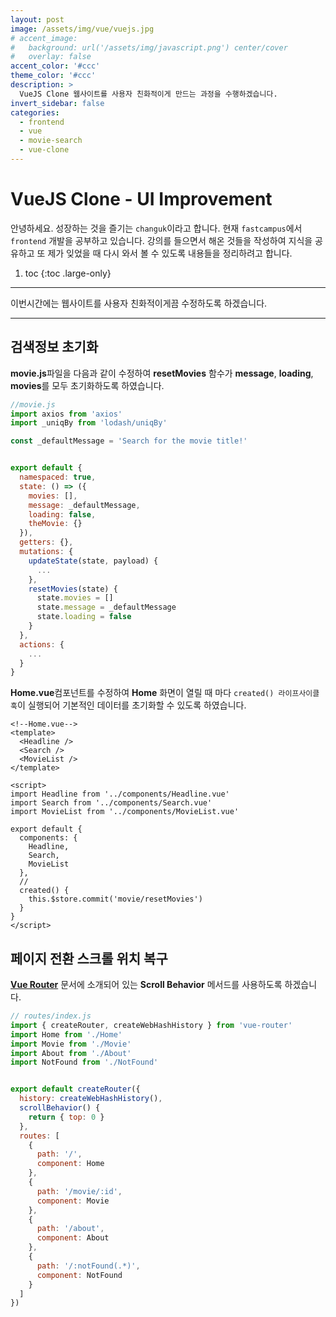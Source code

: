 ```yaml
---
layout: post
image: /assets/img/vue/vuejs.jpg
# accent_image:
#   background: url('/assets/img/javascript.png') center/cover
#   overlay: false
accent_color: '#ccc'
theme_color: '#ccc'
description: >
  VueJS Clone 웹사이트를 사용자 친화적이게 만드는 과정을 수행하겠습니다.
invert_sidebar: false
categories:
  - frontend
  - vue
  - movie-search
  - vue-clone
---
```


# VueJS Clone - UI Improvement

안녕하세요. 성장하는 것을 즐기는 `changuk`이라고 합니다. 현재 `fastcampus`에서 `frontend` 개발을 공부하고 있습니다. 강의를 들으면서 해온 것들을 작성하여 지식을 공유하고 또 제가 잊었을 때 다시 와서 볼 수 있도록 내용들을 정리하려고 합니다.

1. toc
{:toc .large-only}

---

이번시간에는 웹사이트를 사용자 친화적이게끔 수정하도록 하겠습니다.


---

## 검색정보 초기화

**movie.js**파일을 다음과 같이 수정하여 **resetMovies** 함수가 **message**, **loading**, **movies**를 모두 초기화하도록 하였습니다.
```js
//movie.js
import axios from 'axios'
import _uniqBy from 'lodash/uniqBy'

const _defaultMessage = 'Search for the movie title!'


export default {
  namespaced: true,
  state: () => ({
    movies: [],
    message: _defaultMessage,
    loading: false,
    theMovie: {}
  }),
  getters: {},
  mutations: {
    updateState(state, payload) {
      ...
    },
    resetMovies(state) {
      state.movies = []
      state.message = _defaultMessage
      state.loading = false
    }
  },
  actions: {
    ...
  }
}
```

**Home.vue**컴포넌트를 수정하여 **Home** 화면이 열릴 때 마다 `created() 라이프사이클 훅`이 실행되어 기본적인 데이터를 초기화할 수 있도록 하였습니다.
```vue
<!--Home.vue-->
<template>
  <Headline />
  <Search />
  <MovieList />
</template>

<script>
import Headline from '../components/Headline.vue'
import Search from '../components/Search.vue'
import MovieList from '../components/MovieList.vue'

export default {
  components: {
    Headline,
    Search,
    MovieList
  },
  // 
  created() {
    this.$store.commit('movie/resetMovies')
  }
}
</script>
```


## 페이지 전환 스크롤 위치 복구

<a href="https://router.vuejs.org/" target="_blank">**Vue Router**<a> 문서에 소개되어 있는 **Scroll Behavior** 메서드를 사용하도록 하겠습니다.

```js
// routes/index.js
import { createRouter, createWebHashHistory } from 'vue-router'
import Home from './Home'
import Movie from './Movie'
import About from './About'
import NotFound from './NotFound'


export default createRouter({
  history: createWebHashHistory(),
  scrollBehavior() {
    return { top: 0 }
  },
  routes: [
    {
      path: '/',
      component: Home
    },
    {
      path: '/movie/:id',
      component: Movie
    },
    {
      path: '/about',
      component: About
    },
    {
      path: '/:notFound(.*)',
      component: NotFound
    }
  ]
})
```